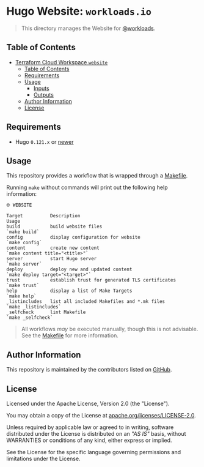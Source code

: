 # Hugo Website: `workloads.io`

> This directory manages the Website for [@workloads](https://github.com/workloads).

## Table of Contents

<!-- TOC -->
* [Terraform Cloud Workspace `website`](#terraform-cloud-workspace-website)
  * [Table of Contents](#table-of-contents)
  * [Requirements](#requirements)
  * [Usage](#usage)
    * [Inputs](#inputs)
    * [Outputs](#outputs)
  * [Author Information](#author-information)
  * [License](#license)
<!-- TOC -->

## Requirements

- Hugo `0.121.x` or [newer](https://developer.hashicorp.com/packer/downloads)

## Usage

This repository provides a workflow that is wrapped through a [Makefile](./Makefile).

Running `make` without commands will print out the following help information:

```text
🌐 WEBSITE

Target          Description                                       Usage
build           build website files                               `make build`
config          display configuration for website                 `make config`
content         create new content                                `make content title="<title>"`
server          start Hugo server                                 `make server`
deploy          deploy new and updated content                    `make deploy target="<target>"`
trust           establish trust for generated TLS certificates    `make trust`
help            display a list of Make Targets                    `make help`
_listincludes   list all included Makefiles and *.mk files        `make _listincludes`
_selfcheck      lint Makefile                                     `make _selfcheck`
```

> All workflows _may_ be executed manually, though this is not advisable. See the [Makefile](./Makefile) for more information.

## Author Information

This repository is maintained by the contributors listed on [GitHub](https://github.com/workloads/website/graphs/contributors).

## License

Licensed under the Apache License, Version 2.0 (the "License").

You may obtain a copy of the License at [apache.org/licenses/LICENSE-2.0](http://www.apache.org/licenses/LICENSE-2.0).

Unless required by applicable law or agreed to in writing, software distributed under the License is distributed on an _"AS IS"_ basis, without WARRANTIES or conditions of any kind, either express or implied.

See the License for the specific language governing permissions and limitations under the License.
